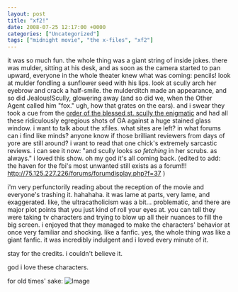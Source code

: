 ```yaml
---
layout: post
title: "xf2!"
date: 2008-07-25 12:17:00 +0000
categories: ["Uncategorized"]
tags: ["midnight movie", "the x-files", "xf2"]
---
```


it was so much fun. the whole thing was a giant string of inside jokes. there was mulder, sitting at his desk, and as soon as the camera started to pan upward, everyone in the whole theater knew what was coming: pencils! look at mulder fondling a sunflower seed with his lips. look at scully arch her eyebrow and crack a half-smile. the mulderditch made an appearance, and so did Jealous!Scully, glowering away (and so did we, when the Other Agent called him "fox." ugh, how that grates on the ears). and i swear they took a cue from the [order of the blessed st. scully the enigmatic](http://www.welcome.to/obsse) and had all these ridiculously egregious shots of GA against a huge stained glass window. i want to talk about the xfiles. what sites are left? in what forums can i find like minds? anyone know if those brilliant reviewers from days of yore are still around? i want to read that one chick's extremely sarcastic reviews. i can see it now: "and scully looks *so fetching* in her scrubs. as always." i loved this show. oh my god it's all coming back. (edited to add: the haven for the fbi's most unwanted still exists as a forum!!! http://75.125.227.226/forums/forumdisplay.php?f=37 )

i'm very perfunctorily reading about the reception of the movie and everyone's trashing it. hahahaha. it was lame at parts, very lame, and exaggerated. like, the ultracatholicism was a bit... problematic, and there are major plot points that you just kind of roll your eyes at. you can tell they were taking tv characters and trying to blow up all their nuances to fill the big screen. i enjoyed that they managed to make the characters' behavior at once very familiar and shocking. like a fanfic. yes, the whole thing was like a giant fanfic. it was incredibly indulgent and i loved every minute of it.

stay for the credits. i couldn't believe it.

god i love these characters.

for old times' sake:
![Image](http://farm3.static.flickr.com/2196/2700482547_e7c30a9bf6_o.jpg)